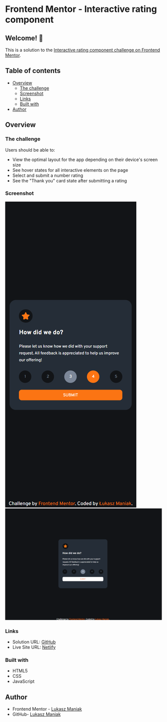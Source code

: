 # Frontend Mentor - Interactive rating component

## Welcome! 👋

This is a solution to the [Interactive rating component challenge on Frontend Mentor](https://www.frontendmentor.io/challenges/interactive-rating-component-koxpeBUmI).

## Table of contents

- [Overview](#overview)
  - [The challenge](#the-challenge)
  - [Screenshot](#screenshot)
  - [Links](#links)
  - [Built with](#built-with)
- [Author](#author)

## Overview

### The challenge

Users should be able to:

- View the optimal layout for the app depending on their device's screen size
- See hover states for all interactive elements on the page
- Select and submit a number rating
- See the "Thank you" card state after submitting a rating

### Screenshot

![Screenshot 1](/screenshots/rating-ss1.png?raw=true 'Screenshot 1')
![Screenshot 2](/screenshots/rating-ss2.png?raw=true 'Screenshot 2')

### Links

- Solution URL: [GitHub](https://github.com/Mejniak/Frontend-Mentor---Advice-generator-app)
- Live Site URL: [Netlify](https://advicegeneratorapp-lukas.netlify.app/)

### Built with

- HTML5
- CSS
- JavaScript

## Author

- Frontend Mentor - [Lukasz Maniak](https://www.frontendmentor.io/profile/Mejniak)
- GitHub- [Lukasz Maniak](https://github.com/Mejniak)
